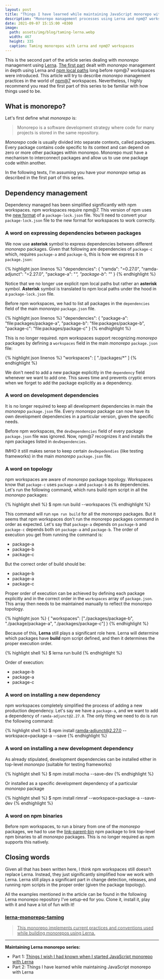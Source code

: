 ```yaml
---
layout: post
title: "Things I have learned while maintaining JavaScript monorepo with Lerna"
description: "Monorepo management processes using Lerna and npm@7 workspaces"
date: 2021-09-07 15:15:00 +0300
image:
  path: assets/img/blog/taming-lerna.webp
  width: 467
  height: 335
  caption: Taming monorepos with Lerna and npm@7 workspaces
---
```


<p class="lead">
  This is the second part of the article series dealing with <i>monorepo</i> management using <a href="https://github.com/lerna/lerna">Lerna</a>.
  <a href="https://www.linkedin.com/pulse/things-i-wish-had-known-when-started-javascript-monorepo-gorej/">The first part</a> dealt
  with <i>monorepo</i> management in depth using Lerna and <a href="https://docs.npmjs.com/cli/v7/configuring-npm/pacage-json#local-paths">npm local paths</a>
  long before npm@7 workspaces were introduced. This article will try to describe <i>monorepo</i> management practices
  in the world of <a href="https://docs.npmjs.com/cli/v7/using-npm/workspaces">npm@7</a> workspaces. Nevertheless, I highly recommend you read the first part
  of this series to be familiar with how things used to be.
</p>

## What is monorepo?

Let's first define what *monorepo* is:

<blockquote class="blockquote">
  <p>Monorepo is a software development strategy where code for many projects is stored in the same repository.</p>
</blockquote>

*Monorepo* code is usually divided into separate contexts, called packages. Every package contains code specific to its context and can depend on zero or more other packages within monorepo. Monorepo must have a mechanism to interconnect packages and allow us to use one package code within another.

In the following texts, I'm assuming you have your *monorepo* setup as described in the first part of this series.

## Dependency management

Dependency managed has been simplified significantly with npm workspaces. npm workspaces require npm@7.
This version of npm uses the [new format](https://github.blog/2021-02-02-npm-7-is-now-generally-available/#changes-to-the-lockfile) of a `package-lock.json` file.
You'll need to convert your `package-lock.json` file to the new format for workspaces to work correctly.

### A word on expressing dependencies between packages

We now use **asterisk** symbol to express dependencies between different *monorepo* packages.
Given that following are dependencies of `package-c` which, requires `package-a` and `package-b`,
this is how we express it in `package.json`:

{% highlight json linenos %}
"dependencies": {
  "ramda": "=0.27.0",
  "ramda-adjunct": "=2.27.0",
  "package-a": "*",
  "package-b": "*"
}
{% endhighlight %}

Notice that we no longer use explicit npm local paths but rather an **asterisk** symbol.
**Asterisk** symbol is translated to npm local paths under the hood in a `package-lock.json` file.

Before npm workspaces, we had to list all packages in the `dependencies` field of the main *monorepo* `package.json` file.

{% highlight json linenos %}
"dependencies": {
  "package-a": "file:packages/package-a",
  "package-b": "file:packages/package-b",
  "package-c": "file:packages/package-c"
}
{% endhighlight %}

This is no longer required. npm workspaces support recognizing *monorepo* packages by defining
a `workspaces` field in the main *monorepo* `package.json` file:

{% highlight json linenos %}
"workspaces": [
  "./packages/*"
]
{% endhighlight %}

We don't need to add a new package explicitly in the `dependency` field whenever we want to add one. This saves
time and prevents cryptic errors when we forget to add the package explicitly as a dependency.

### A word on development dependencies

It is no longer required to keep all development dependencies in main the *monorepo* `package.json` file.
Every *monorepo* package can now have its own development dependencies in a particular version, given
the specific needs. 

Before npm workspaces, the `devDependencies` field of every package `package.json` file was ignored.
Now, npm@7 recognizes it and installs the npm packages listed in `devDependencies`.

IMHO it still makes sense to keep certain `devDepedendies` (like testing frameworks) in the main
*monorepo* `package.json` file.

### A word on topology

npm workspaces are aware of *monorepo* package topology. Workspaces know that
`package-c` uses `package-a` and `package-b` as its dependencies. Let's run the following command, which runs build npm script
in all the *monorepo* packages:

{% highlight shell %}
 $ npm run build --workspaces
{% endhighlight %}

This command will run `npm run build` for all the *monorepo* packages.
But it seems that npm workspaces don't run the monorepo packages command in order as expected.
Let's say that `package-a` depends on `package-b` and `package-c` depends both on `package-a` and `package-b`.
The order of execution you get from running the command is:

* package-a
* package-b
* package-c

But the correct order of build should be:

* package-b
* package-a
* package-c

Proper order of execution can be achieved by defining each package explicitly and in the correct order 
in the `workspaces` array of `package.json`. This array then needs to be maintained manually to reflect the monorepo topology.

{% highlight json %}
{
  "workspaces": ["./packages/package-b", "./package/package-a", "./packages/package-c"]
}
{% endhighlight %}
 
Because of this, **Lerna** still plays a significant role here.
Lerna will determine which packages have **build** npm script defined, and then it determines the proper execution order.

{% highlight shell %}
 $ lerna run build
{% endhighlight %}

Order of execution:

* package-b
* package-a
* package-c

### A word on installing a new dependency

npm workspaces completely simplified the process of adding a new production dependency. Let's say
we have a `package-a`, and we want to add a dependency of `ramda-adjunct@2.27.0`. The only thing 
we need to do is run the following command:

{% highlight shell %}
  $ npm install ramda-adjunct@2.27.0 --workspace=package-a --save
{% endhighlight %}

### A word on installing a new development dependency

As already stipulated, development dependencies can be installed either in top-level *monorepo* (suitable for testing frameworks)

{% highlight shell %}
 $ npm install mocha --save-dev
{% endhighlight %}

Or installed as a specific development dependency of a particular *monorepo* package

{% highlight shell %}
 $ npm install rimraf --workspace=package-a --save-dev
{% endhighlight %}


### A word on npm binaries

Before npm workspaces, to run a binary from one of the *monorepo* packages, we had to use the [link-parent-bin](https://www.npmjs.com/package/link-parent-bin)
npm package to link top-level npm binaries to all *monorepo* packages. This is no longer required as npm supports this natively.

## Closing words

Given all that has been written here, I think npm workspaces still doesn't replace Lerna. Instead,
they just significantly simplified how we work with Lerna. Lerna still plays a significant part in
change detection, releases, and running npm scripts in the proper order (given the package topology).

All the examples mentioned in the article can be found in the following Lerna monorepo repository I've setup-ed for you. Clone it, install it, play with it and have a lot of fun with it!

<div class="list-group mb-3">
  <a href="https://github.com/char0n/lerna-monorepo-taming" class="list-group-item list-group-item-action">
    <div class="d-flex w-100 justify-content-between">
      <h3 class="h5 mb-1"><i class="fa-brands fa-github"></i> lerna-monorepo-taming</h3>
    </div>
    <blockquote class="blockquote fs-6 mb-1">
      This monorepo implements current practices and conventions used while building monorepos using Lerna.
    </blockquote>
    <script type="application/ld+json">
      {
        "@context": "https://schema.org",
        "@type": "SoftwareSourceCode",
        "author": { "@id": "{{ site.url }}" },
        "name": "lerna-monorepo-taming",
        "abstract": "This monorepo implements current practices and conventions used while building monorepos using Lerna.",
        "codeRepository": "https://github.com/char0n/lerna-monorepo-taming"
      }
    </script>
  </a>
</div>

--- 

**Maintaining Lerna monorepo series:**

* Part 1: [Things I wish I had known when I started JavaScript monorepo with Lerna](https://www.linkedin.com/pulse/things-i-wish-had-known-when-started-javascript-monorepo-gorej/)
* Part 2: Things I have learned while maintaining JavaScript monorepo with Lerna
